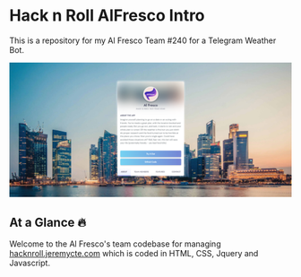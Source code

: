 # Hack n Roll AlFresco Intro 
This is a repository for my Al Fresco Team #240 for a Telegram Weather Bot.

![Al Fresco Landing Page](https://github.com/abhishekjainz/Al-Fresco/blob/main/frontend/hacknroll_homepage.png)


## At a Glance 🔥
Welcome to the Al Fresco's team codebase for managing [hacknroll.jeremycte.com](hacknroll.jeremycte.com) which is coded in HTML, CSS, Jquery and Javascript.
